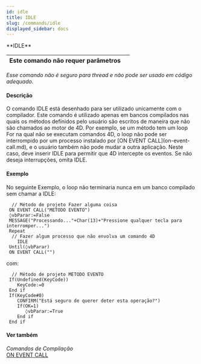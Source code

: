 ```yaml
---
id: idle
title: IDLE
slug: /commands/idle
displayed_sidebar: docs
---
```


<!--REF #_command_.IDLE.Syntax-->**IDLE**<!-- END REF-->
<!--REF #_command_.IDLE.Params-->
| Este comando não requer parâmetros |  |
| --- | --- |

<!-- END REF-->

*Esse comando não é seguro para thread e não pode ser usado em código adequado.*


#### Descrição 

<!--REF #_command_.IDLE.Summary-->O comando IDLE está desenhado para ser utilizado unicamente com o compilador.<!-- END REF--> Este comando é utilizado apenas em bancos compilados nas quais os métodos definidos pelo usuário são escritos de maneira que não são chamados ao motor de 4D. Por exemplo, se um método tem um loop For na qual não se executam comandos 4D, o loop não pode ser interrompido por um processo instalado por [ON EVENT CALL](on-event-call.md), e o usuário também não pode mudar a outra aplicação. Neste caso, deve inserir IDLE para permitir que 4D intercepte os eventos. Se não deseja interrupções, omita IDLE.

#### Exemplo 

No seguinte Exemplo, o loop não terminaria nunca em um banco compilado sem chamar a IDLE:

```4d
  // Método de projeto Fazer alguma coisa
 ON EVENT CALL("METODO EVENTO")
 ◊vbParar:=False
 MESSAGE("Processando..."+Char(13)+"Pressione qualquer tecla para interromper...")
 Repeat
  // Fazer algum processo que não envolva um comando 4D
    IDLE
 Until(◊vbParar)
 ON EVENT CALL("")
```

com:

```4d
  // Método de projeto METODO EVENTO
 If(Undefined(KeyCode))
    KeyCode:=0
 End if
 If(KeyCode#0)
    CONFIRM("Está seguro de querer deter esta operação?")
    If(OK=1)
       ◊vbParar:=True
    End if
 End if
```

#### Ver também 

*Comandos de Compilação*  
[ON EVENT CALL](on-event-call.md)  